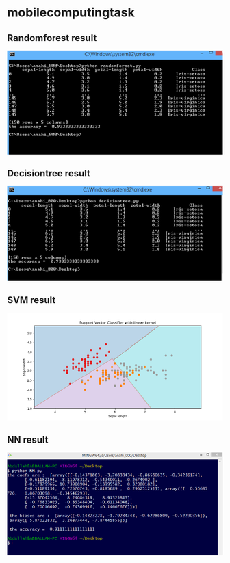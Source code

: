 # mobilecomputingtask

## Randomforest result
![Image](./randomforest_result.PNG)

## Decisiontree result
![Image](./decisiontree_result.PNG)

## SVM result
![Image](./svc_result.png)

## NN result
![Image](./nn_result.PNG)
